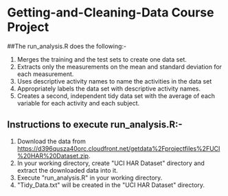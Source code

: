 Getting-and-Cleaning-Data Course Project
========================================

##The run_analysis.R does the following:-
1. Merges the training and the test sets to create one data set.
2. Extracts only the measurements on the mean and standard deviation for each measurement.
3. Uses descriptive activity names to name the activities in the data set
4. Appropriately labels the data set with descriptive activity names.
5. Creates a second, independent tidy data set with the average of each variable for each activity and each subject.

## Instructions to execute run_analysis.R:-
1. Download the data from https://d396qusza40orc.cloudfront.net/getdata%2Fprojectfiles%2FUCI%20HAR%20Dataset.zip.
2. In your working directory, create "UCI HAR Dataset" directory and extract the downloaded data into it.
3. Execute "run_analysis.R" in your working directory.
4. "Tidy_Data.txt" will be created in the "UCI HAR Dataset" directory.
